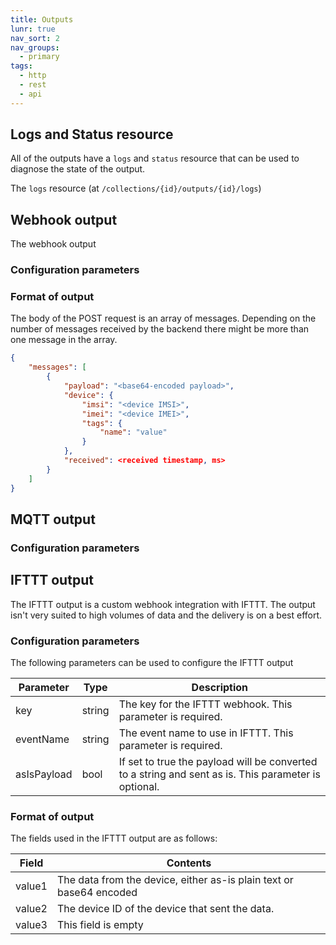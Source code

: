 ```yaml
---
title: Outputs
lunr: true
nav_sort: 2
nav_groups:
  - primary
tags:
  - http
  - rest
  - api
---
```

## Logs and Status resource

All of the outputs have a `logs` and `status` resource that can be used to
diagnose the state of the output.

The `logs` resource (at `/collections/{id}/outputs/{id}/logs`)
## Webhook output
The webhook output

### Configuration parameters

### Format of output

The body of the POST request is an array of messages. Depending on the number of
messages received by the backend there might be more than one message in the array.

```json
{
    "messages": [
        {
            "payload": "<base64-encoded payload>",
            "device": {
                "imsi": "<device IMSI>",
                "imei": "<device IMEI>",
                "tags": {
                    "name": "value"
                }
            },
            "received": <received timestamp, ms>
        }
    ]
}
```

## MQTT output

### Configuration parameters


## IFTTT output
The IFTTT output is a custom webhook integration with IFTTT. The output isn't
very suited to high volumes of data and the delivery is on a best effort.

### Configuration parameters

The following parameters can be used to configure the IFTTT output

| Parameter   | Type   | Description
| ----------- | ------ | ---------
| key         | string | The key for the IFTTT webhook. This parameter is required.
| eventName   | string |  The event name to use in IFTTT. This parameter is required.
| asIsPayload | bool   | If set to true the payload will be converted to a string and sent as is. This parameter is optional.

### Format of output

The fields used in the IFTTT output are as follows:

| Field  | Contents
| ------ | ---------
| value1 | The data from the device, either as-is plain text or base64 encoded
| value2 | The device ID of the device that sent the data.
| value3 | This field is empty